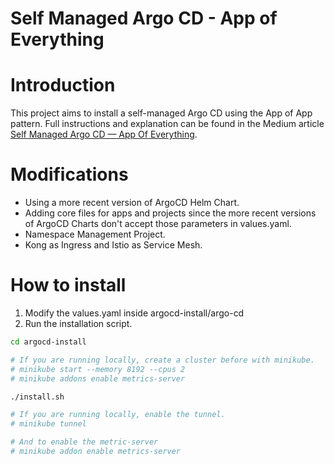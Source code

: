 # Self Managed Argo CD - App of Everything

# Introduction
This project aims to install a self-managed Argo CD using the App of App pattern. Full instructions and explanation can be found in the Medium article [Self Managed Argo CD — App Of Everything](https://medium.com/devopsturkiye/self-managed-argo-cd-app-of-everything-a226eb100cf0).

# Modifications
- Using a more recent version of ArgoCD Helm Chart.
- Adding core files for apps and projects since the more recent versions of ArgoCD Charts don't accept those parameters in values.yaml.
- Namespace Management Project.
- Kong as Ingress and Istio as Service Mesh.

# How to install
1. Modify the values.yaml inside argocd-install/argo-cd
2. Run the installation script.

```sh
cd argocd-install

# If you are running locally, create a cluster before with minikube.
# minikube start --memory 8192 --cpus 2
# minikube addons enable metrics-server

./install.sh

# If you are running locally, enable the tunnel.
# minikube tunnel

# And to enable the metric-server
# minikube addon enable metrics-server
```